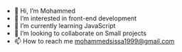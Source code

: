 - 👋 Hi, I’m Mohammed
- 👀 I’m interested in front-end development
- 🌱 I’m currently learning JavaScript
- 💞️ I’m looking to collaborate on Small projects
- 📫 How to reach me mohammedsissa1999@gmail.com

<!---
MohammedSIssa/MohammedSIssa is a ✨ special ✨ repository because its `README.md` (this file) appears on your GitHub profile.
You can click the Preview link to take a look at your changes.
--->
